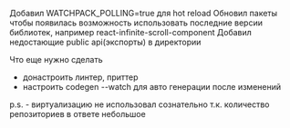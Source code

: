 Добавил WATCHPACK_POLLING=true для hot reload
Обновил пакеты чтобы появилась возможность использовать последние версии библиотек, например react-infinite-scroll-component
Добавил недостающие public api(экспорты) в директории

Что еще нужно сделать 
- донастроить линтер, приттер
- настроить codegen --watch для авто генерации после изменений

p.s. - виртуализацию не использовал сознательно т.к. количество репозиториев в ответе небольшое